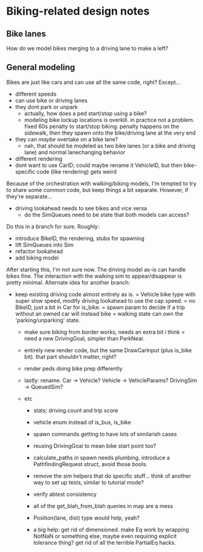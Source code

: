 # Biking-related design notes

## Bike lanes

How do we model bikes merging to a driving lane to make a left?

## General modeling

Bikes are just like cars and can use all the same code, right? Except...

- different speeds
- can use bike or driving lanes
- they dont park or unpark
	- actually, how does a ped start/stop using a bike?
	- modeling bike lockup locations is overkill. in practice not a
	  problem. fixed 60s penalty to start/stop biking. penalty happens on
	  the sidewalk, then they spawn onto the bike/driving lane at the very end
- they can _maybe_ overtake on a bike lane?
	- nah, that should be modeled as two bike lanes (or a bike and driving lane) and normal lanechanging behavior
- different rendering
- dont want to use CarID; could maybe rename it VehicleID, but then bike-specific code (like rendering) gets weird

Because of the orchestration with walking/biking models, I'm tempted to try to share some common code, but keep things a bit separate. However, if they're separate...

- driving lookahead needs to see bikes and vice versa
	- do the SimQueues need to be state that both models can access?


Do this in a branch for sure. Roughly:
- introduce BikeID, the rendering, stubs for spawning
- lift SimQueues into Sim
- refactor lookahead
- add biking model


After starting this, I'm not sure now. The driving model as-is can handle bikes
fine. The interaction with the walking sim to appear/disappear is pretty
minimal. Alternate idea for another branch:
- keep existing driving code almost entirely as is.
	= Vehicle bike type with super slow speed, modify driving lookahead to use the cap speed.
	= no BikeID, just a bit in Car for is_bike.
	= spawn param to decide if a trip without an owned car will instead bike
	= walking state can own the 'parking/unparking' state.
	- make sure biking from border works, needs an extra bit i think
	= need a new DrivingGoal, simpler than ParkNear.
	- entirely new render code, but the same DrawCarInput (plus is_bike
	  bit). that part shouldn't matter, right?
	- render peds doing bike prep differently
	- lastly: rename. Car -> Vehicle? Vehicle -> VehicleParams? DrivingSim -> QueuedSim?

	- etc
		- stats; driving.count and trip score
		- vehicle enum instead of is_bus, is_bike
		- spawn commands getting to have lots of similarish cases
		- reusing DrivingGoal to mean bike start point too?

		- calculate_paths in spawn needs plumbing. introduce a PathfindingRequest struct, avoid those bools.

		- remove the sim helpers that do specific stuff... think of
		  another way to set up tests, similar to tutorial mode?
		- verify abtest consistency
		- all of the get_blah_from_blah queries in map are a mess
		- Position(lane, dist) type would help, yeah?
		- a big help: get rid of dimensioned. make Eq work by wrapping
		  NotNaN or something else, maybe even requiring explicit
		  tolerance thing? get rid of all the terrible PartialEq hacks.
